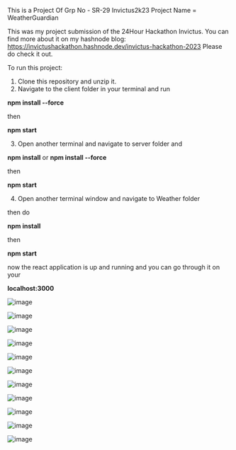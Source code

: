 This is a Project Of Grp No - SR-29 Invictus2k23
Project Name = WeatherGuardian

This was my project submission of the 24Hour Hackathon Invictus.
You can find more about it on my hashnode blog:
https://invictushackathon.hashnode.dev/invictus-hackathon-2023
Please do check it out.

To run this project:
1. Clone this repository and unzip it.
2. Navigate to the client folder in your terminal and run

**npm install --force**

then

**npm start**

3. Open another terminal and navigate to server folder and

**npm install**       or      **npm install --force**

then

**npm start**


4. Open another terminal window and navigate to Weather folder

then do


**npm install**


then 

**npm start**

now the react application is up and running and you can go through it on your 

**localhost:3000**

![image](https://user-images.githubusercontent.com/89798007/217647871-76674ac7-f4b1-44a5-a771-3c613e47380e.png)

![image](https://user-images.githubusercontent.com/89798007/217647912-697c9b5f-71bf-4fa2-bd4e-9c9a362f04fc.png)

![image](https://user-images.githubusercontent.com/89798007/217647975-c8501b08-0067-4786-9c22-eecacb963b92.png)

![image](https://user-images.githubusercontent.com/89798007/217648005-c1f61f5a-30cf-4b8b-8fa3-5fc1ad3e56a8.png)

![image](https://user-images.githubusercontent.com/89798007/217648093-fbbf95fc-6921-4065-a2bf-cdb4650e1624.png)

![image](https://user-images.githubusercontent.com/89798007/217648138-ef3c5a3f-2b94-4d17-9a7c-1dc6e8e4911b.png)

![image](https://user-images.githubusercontent.com/89798007/217648173-206df9a8-539a-41c4-9b2f-c1cedf168023.png)

![image](https://user-images.githubusercontent.com/89798007/217648209-dcbcd8b0-57eb-4192-9c55-5869d2a08823.png)

![image](https://user-images.githubusercontent.com/89798007/217648255-b776864e-0f1b-4c21-bea1-30185850c38f.png)

![image](https://user-images.githubusercontent.com/89798007/217648283-c0012cb3-fb50-4980-b0e5-0d00b98d9d66.png)

![image](https://user-images.githubusercontent.com/89798007/217648301-76d7b84b-ec26-4dd9-8e56-354c86242c06.png)
